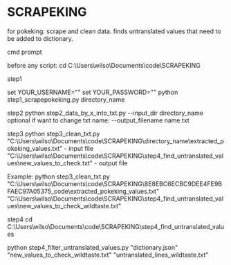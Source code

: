 # SCRAPEKING
for pokeking: scrape and clean data. finds untranslated values that need to be added to dictionary.


cmd prompt

before any script:
cd C:\Users\wilso\Documents\code\SCRAPEKING

step1

set YOUR_USERNAME=""
set YOUR_PASSWORD=""
python step1_scrapepokeking.py directory_name

step2
python step2_data_by_x_into_txt.py --input_dir directory_name 
optional if want to change txt name: --output_filename name.txt 

step3
python step3_clean_txt.py "C:\Users\wilso\Documents\code\SCRAPEKING\directory_name\extracted_pokeking_values.txt" - input file "C:\Users\wilso\Documents\code\SCRAPEKING\step4_find_untranslated_values\new_values_to_check.txt" - output file

Example:
python step3_clean_txt.py "C:\Users\wilso\Documents\code\SCRAPEKING\8E8EBC6ECBC9DEE4FE9BFAEC97A05375_code\extracted_pokeking_values.txt" "C:\Users\wilso\Documents\code\SCRAPEKING\step4_find_untranslated_values\new_values_to_check_wildtaste.txt"

step4
cd C:\Users\wilso\Documents\code\SCRAPEKING\step4_find_untranslated_values

python step4_filter_untranslated_values.py "dictionary.json" "new_values_to_check_wildtaste.txt" "untranslated_lines_wildtaste.txt"